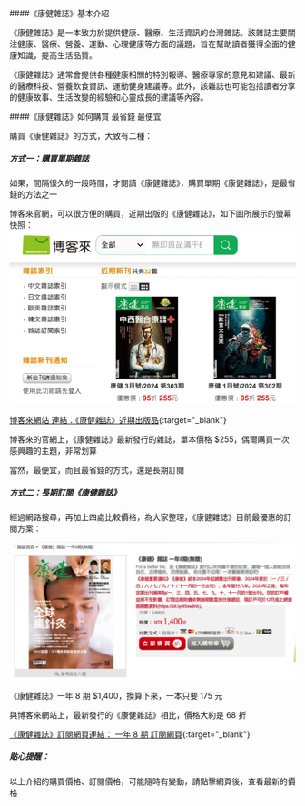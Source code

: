 ####《康健雜誌》基本介紹

《康健雜誌》是一本致力於提供健康、醫療、生活資訊的台灣雜誌。該雜誌主要關注健康、醫療、營養、運動、心理健康等方面的議題，旨在幫助讀者獲得全面的健康知識，提高生活品質。

《康健雜誌》通常會提供各種健康相關的特別報導、醫療專家的意見和建議、最新的醫療科技、營養飲食資訊、運動健身建議等。此外，該雜誌也可能包括讀者分享的健康故事、生活改變的經驗和心靈成長的建議等內容。

####《康健雜誌》如何購買 最省錢 最便宜

購買《康健雜誌》的方式，大致有二種： 

##### 方式一：購買單期雜誌

如果，間隔很久的一段時間，才閱讀《康健雜誌》，購買單期《康健雜誌》，是最省錢的方法之一

博客來官網，可以很方便的購買，近期出版的《康健雜誌》，如下圖所展示的螢幕快照：
![康健雜誌](/images/20240307-1.jpg)

[博客來網站 連結：《康健雜誌》近期出版品](https://iorange.biz/38F3z?uid1=CommonHealthV2){:target="_blank"}


博客來的官網上，《康健雜誌》最新發行的雜誌，單本價格 $255，偶爾購買一次感興趣的主題，非常划算

當然，最便宜，而且最省錢的方式，還是長期訂閱

##### 方式二：長期訂閱《康健雜誌》

經過網路搜尋，再加上四處比較價格，為大家整理，《康健雜誌》目前最優惠的訂閱方案：

![康健雜誌](/images/20240307-2.jpg)

《康健雜誌》一年 8 期	$1,400，換算下來，一本只要 175 元

與博客來網站上，最新發行的《康健雜誌》相比，價格大約是 68 折  

[《康健雜誌》訂閱網頁連結：  一年 8 期 訂閱網頁](https://easymall.co/30dI6?uid1=CommonHealthV2){:target="_blank"}


##### 貼心提醒：

以上介紹的購買價格、訂閱價格，可能隨時有變動，請點擊網頁後，查看最新的價格
